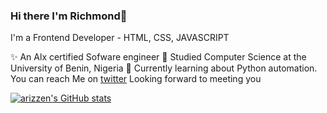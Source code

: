 ### Hi there I'm Richmond👋 
I'm a Frontend Developer - HTML, CSS, JAVASCRIPT

✨ An Alx certified Sofware engineer
🔭 Studied Computer Science at the University of Benin, Nigeria
🌱 Currently learning about Python automation.
You can reach Me on [twitter](https://twitter.com/richmon19415105)
Looking forward to meeting you

[![arizzen's GitHub stats](https://github-readme-stats.vercel.app/api?username=arizzen)](https://github.com/anuraghazra/github-readme-stats)
<!--
**arizzen/arizzen** is a ✨ _special_ ✨ repository because its `README.md` (this file) appears on your GitHub profile.

Here are some ideas to get you started:

- 🔭 I’m currently working on ...
- 🌱 I’m currently learning ...
- 👯 I’m looking to collaborate on ...
- 🤔 I’m looking for help with ...
- 💬 Ask me about ...
- 📫 How to reach me: ...
- 😄 Pronouns: ...
- ⚡ Fun fact: ...
-->
